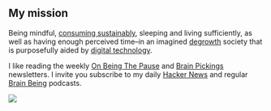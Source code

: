 ## My mission
Being mindful, [consuming sustainably](http://scorai.org/), sleeping and living sufficiently, as well as having enough perceived time–in an imagined [degrowth](https://degrowth.org/) society that is purposefully aided by [digital technology](http://sheetgo.com/).

I like reading the weekly [On Being The Pause](https://onbeing.org/newsletter/) and [Brain Pickings](https://www.brainpickings.org/) newsletters. I invite you subscribe to my daily [Hacker News](https://anchor.fm/orschiro) and regular [Brain Being](https://brainbeing.wordpress.com/) podcasts.

![](https://raw.githubusercontent.com/orschiro/about/master/favicon.ico)
